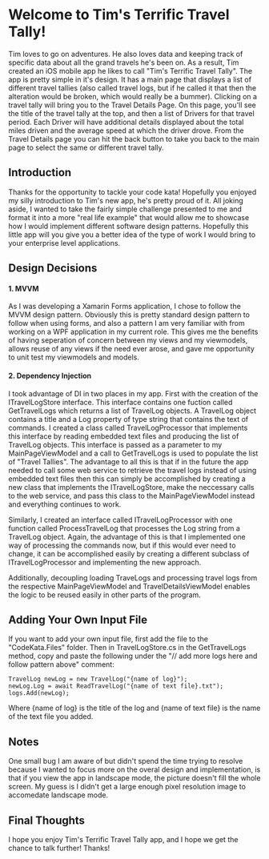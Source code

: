 # Welcome to Tim's Terrific Travel Tally!
Tim loves to go on adventures. He also loves data and keeping track of specific data about all the grand travels he's been on. As a result, 
Tim created an iOS mobile app he likes to call "Tim's Terrific Travel Tally". The app is pretty simple in it's design. It has a main page
that displays a list of different travel tallies (also called travel logs, but if he called it that then the alteration would be broken, which
would really be a bummer). Clicking on a travel tally will bring you to the Travel Details Page. On this page, you'll see the title of the travel
tally at the top, and then a list of Drivers for that travel period. Each Driver will have additional details displayed about the total miles 
driven and the average speed at which the driver drove. From the Travel Details page you can hit the back button to take you back to the 
main page to select the same or different travel tally.

## Introduction
Thanks for the opportunity to tackle your code kata! Hopefully you enjoyed my silly introduction to Tim's new app, he's pretty proud of it. All joking aside, I wanted to take the fairly simple challenge presented to me and format it into a more "real life example" that would allow me to showcase how I would
implement different software design patterns. Hopefully this little app will you give you a better idea of the type of work I would bring to 
your enterprise level applications.

## Design Decisions
#### 1. MVVM
As I was developing a Xamarin Forms application, I chose to follow the MVVM design pattern. Obviously this is pretty standard design pattern to follow when using forms, and also a pattern I am very familiar with from working on a WPF application in my current role. This gives me the benefits of having seperation of concern between my views and my viewmodels, allows reuse of any views if the need ever arose, and gave me opportunity to unit test my viewmodels and models.

#### 2. Dependency Injection
I took advantage of DI in two places in my app. First with the creation of the ITravelLogStore interface. This interface contains one fuction called GetTravelLogs which returns a list of TravelLog objects. A TravelLog object contains a title and a Log property of type string that contains the text of commands. I created a class called TravelLogProcessor that implements this interface by reading embedded text files and producing the list of TravelLog objects. This interface is passed as a parameter to my MainPageViewModel and a call to GetTravelLogs is used to populate the list of "Travel Tallies". The advantage to all this is that if in the future the app needed to call some web service to retrieve the travel logs instead of using embedded text files then this can simply be accomplished by creating a new class that implements the ITravelLogStore, make the neccessary calls to the web service, and pass this class to the MainPageViewModel instead and everything continues to work.

Similarly, I created an interface called ITravelLogProcessor with one function called ProcessTravelLog that processes the Log string from a TravelLog object. Again, the advantage of this is that I implemented one way of processing the commands now, but if this would ever need to change, it can be accomplished easily by creating a different subclass of ITravelLogProcessor and implementing the new approach. 

Additionally, decoupling loading TraveLogs and processing travel logs from the respective MainPageViewModel and TravelDetailsViewModel enables the logic to be reused easily in other parts of the program.

## Adding Your Own Input File
If you want to add your own input file, first add the file to the "CodeKata.Files" folder. Then in TravelLogStore.cs in the GetTravelLogs method, copy and paste the following under the "// add more logs here and follow pattern above" comment:

```
TravelLog newLog = new TravelLog("{name of log}");
newLog.Log = await ReadTravelLog("{name of text file}.txt");
logs.Add(newLog);
```
Where {name of log} is the title of the log and {name of text file} is the name of the text file you added.

## Notes
One small bug I am aware of but didn't spend the time trying to resolve because I wanted to focus more on the overal design and implementation, is that if you view the app in landscape mode, the picture doesn't fill the whole screen. My guess is I didn't get a large enough pixel resolution image to accomedate landscape mode.

## Final Thoughts
I hope you enjoy Tim's Terrific Travel Tally app, and I hope we get the chance to talk further! Thanks!
